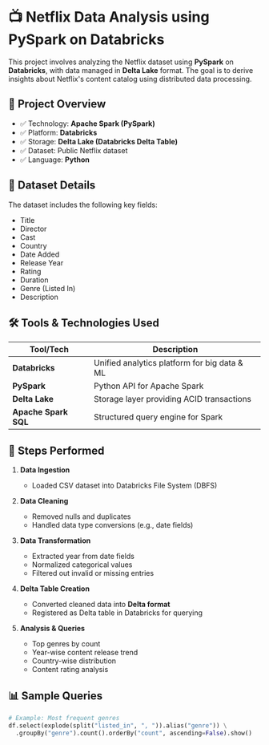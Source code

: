 # 📺 Netflix Data Analysis using PySpark on Databricks

This project involves analyzing the Netflix dataset using **PySpark** on **Databricks**, with data managed in **Delta Lake** format. The goal is to derive insights about Netflix's content catalog using distributed data processing.

## 🚀 Project Overview

- ✅ Technology: **Apache Spark (PySpark)**
- ✅ Platform: **Databricks**
- ✅ Storage: **Delta Lake (Databricks Delta Table)**
- ✅ Dataset: Public Netflix dataset
- ✅ Language: **Python**

## 📂 Dataset Details

The dataset includes the following key fields:
- Title
- Director
- Cast
- Country
- Date Added
- Release Year
- Rating
- Duration
- Genre (Listed In)
- Description

## 🛠️ Tools & Technologies Used

| Tool/Tech           | Description                                      |
|---------------------|--------------------------------------------------|
| **Databricks**      | Unified analytics platform for big data & ML     |
| **PySpark**         | Python API for Apache Spark                      |
| **Delta Lake**      | Storage layer providing ACID transactions        |
| **Apache Spark SQL**| Structured query engine for Spark                |

## 🔧 Steps Performed

1. **Data Ingestion**  
   - Loaded CSV dataset into Databricks File System (DBFS)

2. **Data Cleaning**  
   - Removed nulls and duplicates  
   - Handled data type conversions (e.g., date fields)

3. **Data Transformation**  
   - Extracted year from date fields  
   - Normalized categorical values  
   - Filtered out invalid or missing entries

4. **Delta Table Creation**  
   - Converted cleaned data into **Delta format**  
   - Registered as Delta table in Databricks for querying

5. **Analysis & Queries**  
   - Top genres by count  
   - Year-wise content release trend  
   - Country-wise distribution  
   - Content rating analysis

## 📊 Sample Queries

```python
# Example: Most frequent genres
df.select(explode(split("listed_in", ", ")).alias("genre")) \
  .groupBy("genre").count().orderBy("count", ascending=False).show()
